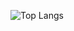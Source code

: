 

![Top Langs](https://github-readme-stats.vercel.app/api/top-langs/?username=livmorais&theme=tokyonight)

<!---
livmorais/livmorais is a ✨ special ✨ repository because its `README.md` (this file) appears on your GitHub profile.
You can click the Preview link to take a look at your changes.
--->
